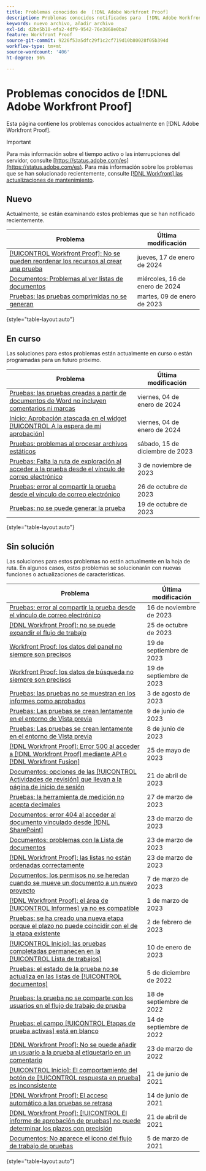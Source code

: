 ```yaml
---
title: Problemas conocidos de  [!DNL Adobe Workfront Proof]
description: Problemas conocidos notificados para  [!DNL Adobe Workfront Proof]
keywords: nuevo archivo, añadir archivo
exl-id: d2be5b10-efa2-4df9-9542-76e3868e0ba7
feature: Workfront Proof
source-git-commit: 9226f53a5dfc29f1c2cf719d10b80028f05b394d
workflow-type: tm+mt
source-wordcount: '406'
ht-degree: 96%

---
```


# Problemas conocidos de [!DNL Adobe Workfront Proof]

Esta página contiene los problemas conocidos actualmente en [!DNL Adobe Workfront Proof].

>[!IMPORTANT]
>
>Para más información sobre el tiempo activo o las interrupciones del servidor, consulte [https://status.adobe.com/es](https://status.adobe.com/es). Para más información sobre los problemas que se han solucionado recientemente, consulte [[!DNL Workfront] las actualizaciones de mantenimiento](../maintenance/current-updates.md).

## Nuevo

Actualmente, se están examinando estos problemas que se han notificado recientemente.

| **Problema** | **Última modificación** |
| -----------------------------------------------------------------| ----------------- |
| [[!UICONTROL Workfront Proof]: No se pueden reordenar los recursos al crear una prueba](known-issues-workfront-proof/proof-cannot-reorder-assets-when-creating-proof.md) | jueves, 17 de enero de 2024 |
| [Documentos: Problemas al ver listas de documentos](known-issues-workfront/wf-documents-list-not-loading.md) | miércoles, 16 de enero de 2024 |
| [Pruebas: las pruebas comprimidas no se generan](known-issues-workfront/wf-proofs-zipped-proofs-fail.md) | martes, 09 de enero de 2023 |

{style="table-layout:auto"}

## En curso

Las soluciones para estos problemas están actualmente en curso o están programadas para un futuro próximo.

| **Problema** | **Última modificación** |
| -----------------------------------------------------------------| ----------------- |
| [Pruebas: las pruebas creadas a partir de documentos de Word no incluyen comentarios ni marcas](known-issues-workfront/wf-proofs-word-doc-markup-not-appearing.md) | viernes, 04 de enero de 2024 |
| [Inicio: Aprobación atascada en el widget [!UICONTROL A la espera de mi aprobación]](known-issues-workfront/wf-home-approvals-stuck-on-widget.md) | viernes, 04 de enero de 2024 |
| [Pruebas: problemas al procesar archivos estáticos](known-issues-workfront/wf-proofs-discrepancies-in-new-tool.md) | sábado, 15 de diciembre de 2023 |
| [Pruebas: Falta la ruta de exploración al acceder a la prueba desde el vínculo de correo electrónico](known-issues-workfront/wf-proofs-breadcrumb-missing.md) | 3 de noviembre de 2023 |
| [Pruebas: error al compartir la prueba desde el vínculo de correo electrónico](known-issues-workfront/wf-proofs-error-when-sharing-proof-from-email.md) | 26 de octubre de 2023 |
| [Pruebas: no se puede generar la prueba](known-issues-workfront/wf-proofs-cannot-generate-proof.md) | 19 de octubre de 2023 |

{style="table-layout:auto"}

## Sin solución

Las soluciones para estos problemas no están actualmente en la hoja de ruta. En algunos casos, estos problemas se solucionarán con nuevas funciones o actualizaciones de características.

| **Problema** | **Última modificación** |
| -----------------------------------------------------------------| ----------------- |
| [Pruebas: error al compartir la prueba desde el vínculo de correo electrónico](known-issues-workfront/wf-proofs-error-when-sharing-proof-from-email.md) | 16 de noviembre de 2023 |
| [[!DNL Workfront Proof]: no se puede expandir el flujo de trabajo](known-issues-workfront-proof/proof-cannot-view-workflow.md) | 25 de octubre de 2023 |
| [Workfront Proof: los datos del panel no siempre son precisos](known-issues-workfront-proof/proof-dashboard-data-may-not-be-accurate.md) | 19 de septiembre de 2023 |
| [Workfront Proof: los datos de búsqueda no siempre son precisos](known-issues-workfront-proof/proof-search-data-not-may-not-be-accurate.md) | 19 de septiembre de 2023 |
| [Pruebas: las pruebas no se muestran en los informes como aprobados](known-issues-workfront/wf-proofs-not-showing-approved-in-report.md) | 3 de agosto de 2023 |
| [Pruebas: Las pruebas se crean lentamente en el entorno de Vista previa](known-issues-workfront-proof/proof-dependency-rules-multichoice.md) | 9 de junio de 2023 |
| [Pruebas: Las pruebas se crean lentamente en el entorno de Vista previa](known-issues-workfront/wf-proofs-in-preview-created-slowly.md) | 8 de junio de 2023 |
| [[!DNL Workfront Proof]: Error 500 al acceder a  [!DNL Workfront Proof]  mediante API o  [!DNL Workfront Fusion]](known-issues-workfront-proof/proof-500-error-getallproofs.md) | 25 de mayo de 2023 |
| [Documentos: opciones de las [!UICONTROL Actividades de revisión] que llevan a la página de inicio de sesión](known-issues-workfront/wf-documents-taken-to-login-screen.md) | 21 de abril de 2023 |
| [Pruebas: la herramienta de medición no acepta decimales](known-issues-workfront/wf-proofs-measure-not-not-accepting-decimals.md) | 27 de marzo de 2023 |
| [Documentos: error 404 al acceder al documento vinculado desde  [!DNL SharePoint]](known-issues-workfront/wf-documents-404-when-accessing-document-in-sharepoint.md) | 23 de marzo de 2023 |
| [Documentos: problemas con la Lista de documentos](known-issues-workfront/wf-documents-list-missing-elements.md) | 23 de marzo de 2023 |
| [[!DNL Workfront Proof]: las listas no están ordenadas correctamente](known-issues-workfront-proof/proof-lists-not-sorted-correctly.md) | 23 de marzo de 2023 |
| [Documentos: los permisos no se heredan cuando se mueve un documento a un nuevo proyecto](known-issues-workfront/wf-documents-permissions-not-interited-when-moved.md) | 7 de marzo de 2023 |
| [[!DNL Workfront Proof]: el área de [!UICONTROL Informes] ya no es compatible](known-issues-workfront-proof/proof-reports-analytics-not-working.md) | 1 de marzo de 2023 |
| [Pruebas: se ha creado una nueva etapa porque el plazo no puede coincidir con el de la etapa existente](known-issues-workfront-proof/proof-new-stage-created.md) | 2 de febrero de 2023 |
| [[!UICONTROL Inicio]: las pruebas completadas permanecen en la [!UICONTROL Lista de trabajos]](known-issues-workfront-proof/completed-proofs-stuck-in-the-work-list.md) | 10 de enero de 2023 |
| [Pruebas: el estado de la prueba no se actualiza en las listas de [!UICONTROL documentos] ](known-issues-workfront/wf-documents-status-not-updating-in-document-list.md) | 5 de diciembre de 2022 |
| [Pruebas: la prueba no se comparte con los usuarios en el flujo de trabajo de prueba](known-issues-workfront-proof/proof-user-in-stage-does-not-get-access.md) | 18 de septiembre de 2022 |
| [Pruebas: el campo [!UICONTROL Etapas de prueba activas] está en blanco](known-issues-workfront/wf-documents-stages-do-not-populate-on-proof.md) | 14 de septiembre de 2022 |
| [[!DNL Workfront Proof]: No se puede añadir un usuario a la prueba al etiquetarlo en un comentario](known-issues-workfront-proof/cannot-add-user-to-proof.md) | 23 de marzo de 2022 |
| [[!UICONTROL Inicio]: El comportamiento del botón de [!UICONTROL respuesta en prueba] es inconsistente](known-issues-workfront-proof/reply-in-proof-button-behavior-is-inconsistent.md) | 21 de junio de 2021 |
| [[!DNL Workfront Proof]: El acceso automático a las pruebas se retrasa](known-issues-workfront-proof/automatic-access-to-proofs-are-delayed.md) | 14 de junio de 2021 |
| [[!DNL Workfront Proof]: [!UICONTROL El informe de aprobación de pruebas] no puede determinar los plazos con precisión](known-issues-workfront-proof/proof-approval-report-cant-accurately-determine-deadlines.md) | 21 de abril de 2021 |
| [Documentos: No aparece el icono del flujo de trabajo de pruebas](known-issues-workfront-proof/proof-workflow-icon-is-not-displaying.md) | 5 de marzo de 2021 |

{style="table-layout:auto"}

